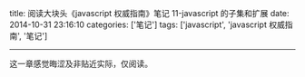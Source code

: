 title: 阅读大块头《javascript 权威指南》笔记 11-javascript 的子集和扩展
date: 2014-10-31 23:16:10
categories: ['笔记']
tags: ['javascript', 'javascript 权威指南', '笔记']

---

这一章感觉晦涩及非贴近实际，仅阅读。
